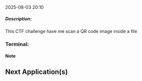 2025-08-03 20:10

##### Description:
This CTF challenge have me scan a QR code image inside a file

### Terminal:


#### Note


## Next Application(s)